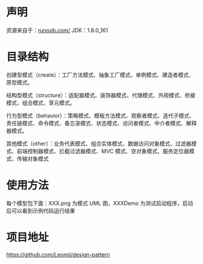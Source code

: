 # 声明

资源来自于：[runoob.com/](http://www.runoob.com/design-pattern/design-pattern-tutorial.html)
JDK：1.8.0_161

# 目录结构

创建型模式（create）：工厂方法模式、抽象工厂模式、单例模式、建造者模式、原型模式。

结构型模式（structure）：适配器模式、装饰器模式、代理模式、外观模式、桥接模式、组合模式、享元模式。

行为型模式（behavior）：策略模式、模板方法模式、观察者模式、迭代子模式、责任链模式、命令模式、备忘录模式、状态模式、访问者模式、中介者模式、解释器模式。

其他模式（other）：业务代表模式、组合实体模式、数据访问对象模式、过滤器模式、前端控制器模式、拦截过滤器模式、MVC 模式、空对象模式、服务定位器模式、传输对象模式

# 使用方法

每个模型包下面：XXX.png 为模式 UML 图，XXXDemo 为测试启动程序，启动后可以看到示例代码运行结果

# 项目地址
https://github.com/Leomii/design-pattern
